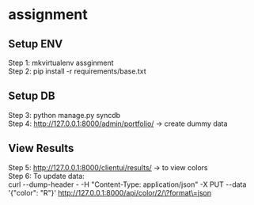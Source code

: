assignment
==========

Setup ENV
--------
Step 1: mkvirtualenv assginment <br/>
Step 2: pip install -r requirements/base.txt

Setup DB
--------
Step 3: python manage.py syncdb <br/>
Step 4: http://127.0.0.1:8000/admin/portfolio/ -> create dummy data

View Results
------------
Step 5: http://127.0.0.1:8000/clientui/results/ -> to view colors <br/>
Step 6: To update data: <br/>
curl --dump-header - -H "Content-Type: application/json" -X PUT --data '{"color": "R"}' http://127.0.0.1:8000/api/color/2/\?format\=json
